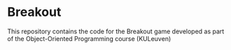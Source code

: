 # Breakout
This repository contains the code for the Breakout game developed as part of the Object-Oriented Programming course (KULeuven)
